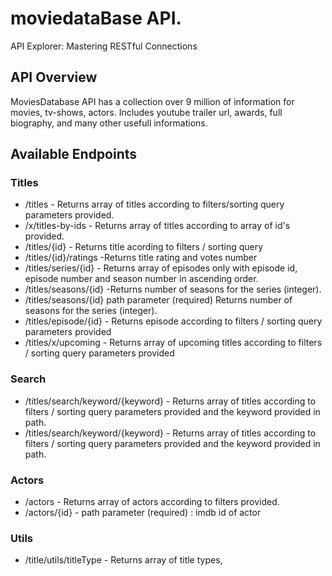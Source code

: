 # moviedataBase API.
API Explorer: Mastering RESTful Connections

## API Overview
MoviesDatabase API has a collection over 9 million of information for movies, tv-shows, actors. Includes youtube trailer url, awards, full biography, and many other usefull informations.

## Available Endpoints
### Titles
* /titles -  Returns array of titles according to filters/sorting query parameters provided.
* /x/titles-by-ids - Returns array of titles according to array of id's provided.
* /titles/{id} - Returns title acording to filters / sorting query
* /titles/{id}/ratings -Returns title rating and votes number
* /titles/series/{id} - Returns array of episodes only with episode id, episode number and season number in ascending order.
* /titles/seasons/{id} -Returns number of seasons for the series (integer).
* /titles/seasons/{id}
path parameter (required) Returns number of seasons for the series (integer).
* /titles/episode/{id} - Returns episode according to filters / sorting query parameters provided
* /titles/x/upcoming - Returns array of upcoming titles according to filters / sorting query parameters provided
### Search
* /titles/search/keyword/{keyword} - Returns array of titles according to filters / sorting query parameters provided and the keyword provided in path.
* /titles/search/keyword/{keyword} - Returns array of titles according to filters / sorting query parameters provided and the keyword provided in path.
### Actors
* /actors - Returns array of actors according to filters provided.
*  /actors/{id} - path parameter (required) : imdb id of actor
### Utils
* /title/utils/titleType - Returns array of title types,